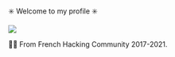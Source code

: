 ✳️ Welcome to my profile ✳️

![](https://user-images.githubusercontent.com/51968731/115976813-13161080-a572-11eb-942b-d36a7d959bfb.png)

👨‍💻 From French Hacking Community 2017-2021.
